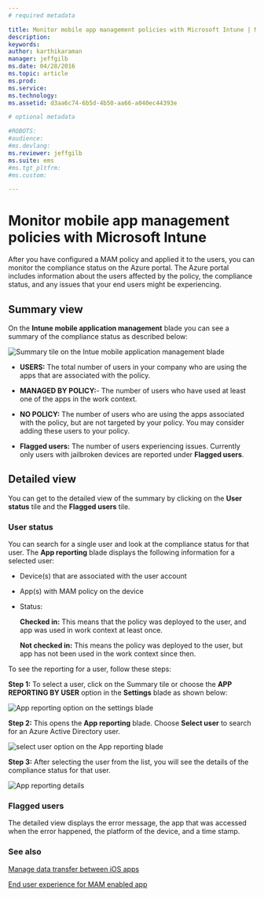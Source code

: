 ```yaml
---
# required metadata

title: Monitor mobile app management policies with Microsoft Intune | Microsoft Intune
description:
keywords:
author: karthikaraman
manager: jeffgilb
ms.date: 04/28/2016
ms.topic: article
ms.prod:
ms.service:
ms.technology:
ms.assetid: d3aa6c74-6b5d-4b50-aa66-a040ec44393e

# optional metadata

#ROBOTS:
#audience:
#ms.devlang:
ms.reviewer: jeffgilb
ms.suite: ems
#ms.tgt_pltfrm:
#ms.custom:

---
```


# Monitor mobile app management policies with Microsoft Intune
After you have configured a MAM policy and applied it to the users, you can monitor the compliance status on the Azure portal. The Azure portal includes information about the users affected by the policy, the compliance status, and any issues that your end users might be experiencing.
## Summary view
On the **Intune mobile application management** blade you can see a summary of the compliance status as described below:


![Summary tile on the Intue mobile application management blade](../media/mam-azure-portal-user-status-summary.png)

-   **USERS:** The total number of users in your company who are using the apps that are associated with the policy.

-   **MANAGED BY POLICY:**- The number of users who have used at least one of the apps in the work context.

-   **NO POLICY:** The number of users who are using the apps associated with the policy, but are not targeted by your policy.  You may consider adding these users to your policy.

- **Flagged users:** The number of users experiencing issues. Currently only users with jailbroken devices are reported under **Flagged users**.


## Detailed view
You can get to the detailed view of the summary by clicking on the **User status** tile and the **Flagged users** tile.

### User status
You can search for a single user and look at the compliance status for that user. The **App reporting** blade displays the following information for a selected user:
- Device(s) that are associated with the user account
- App(s) with MAM policy on the device
- Status:

  **Checked in:** This means that the policy was deployed to the user, and app was used in work context at least once.

  **Not checked in:** This means the policy was deployed to the user, but app has not been used in the work context since then.

To see the reporting for a user, follow these steps:

**Step 1:**  To select a user, click on the Summary tile or choose the **APP REPORTING BY USER** option in the **Settings** blade as shown below:

![App reporting option on the settings blade](../media/mam-azure-portal-app-reporting-by-user-settings-blade.png)

**Step 2:** This opens the **App reporting** blade. Choose **Select user** to search for an Azure Active Directory user.

![select user option on the App reporting blade](../media/mam-azure-portal-app-reporting-select-user.png)

**Step 3:** After selecting the user from the list, you will see the details of the compliance status for that user.

![App reporting details](../media/mam-azure-portal-app-reporting-by-user.png)
### Flagged users
The detailed view displays the error message, the app that was accessed when the error happened, the platform of the device, and a time stamp.  

### See also
[Manage data transfer between iOS apps](manage-data-transfer-between-ios-apps-with-microsoft-intune.md)

[End user experience for MAM enabled app](end-user-experience-for-mam-enabled-apps-with-microsoft-intune.md)
